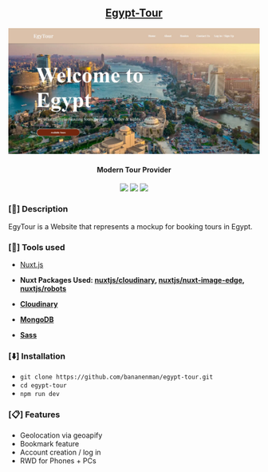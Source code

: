 <h2 align="center"><u>Egypt-Tour</u></h2>

![Modern Tour Provider](public/sitepic.jpg)
<h4 align="center"> Modern Tour Provider </h4>
<p align="center">
    <img src="https://img.shields.io/badge/Open%20Source-Yes-orange?style=flat-square">
    <img src="https://img.shields.io/badge/Maintained-No-cyan?style=flat-square">
    <img src="https://img.shields.io/badge/Written%20In-CSS, JS, TS, HTML-blue?style=flat-square">
</p>

### [📃] Description
EgyTour is a Website that represents a mockup for booking tours in Egypt.

### [🔧] Tools used
- <a href="https://nuxt.com/">Nuxt.js</a>
- **Nuxt Packages Used: <a href="https://cloudinary.nuxtjs.org/">nuxtjs/cloudinary</a>, <a href="https://www.npmjs.com/package/@nuxt/image-edge">nuxtjs/nuxt-image-edge</a>, <a href="https://nuxtseo.com/docs/robots/getting-started/introduction">nuxtjs/robots</a>**

- **<a href="https://cloudinary.com/home">Cloudinary</a>**
- **<a href="https://www.mongodb.com/">MongoDB</a>**
- **<a href="https://sass-lang.com/">Sass</a>**

### [⬇️] Installation
 - `git clone https://github.com/bananenman/egypt-tour.git`
 - `cd egypt-tour`
 - `npm run dev`

### [📋] Features
 - Geolocation via geoapify
 - Bookmark feature
 - Account creation / log in
 - RWD for Phones + PCs
